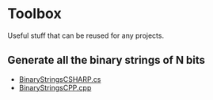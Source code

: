 # Toolbox
Useful stuff that can be reused for any projects.

## Generate all the binary strings of N bits
* [BinaryStringsCSHARP.cs](https://github.com/marionpobelle/Toolbox/blob/main/BinaryStringsCSHARP.cs)
* [BinaryStringsCPP.cpp](https://github.com/marionpobelle/Toolbox/blob/main/BinaryStringsCPP.cpp)
